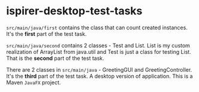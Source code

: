 # ispirer-desktop-test-tasks
`src/main/java/first` contains the class 
that can count created instances. It's the **first** part of the test task.

`src/main/java/second` contains 2 classes - Test and List. List is my custom realization of ArrayList from java.util and
Test is just a class for testing List. That is the **second** part of the test task.

There are 2 classes in `src/main/java` - GreetingGUI and GreetingController. It's the **third** part of the test task. A desktop version of application. This is a Maven `JavaFX` project. 
